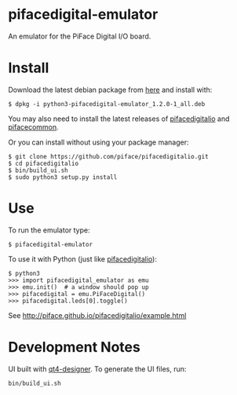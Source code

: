pifacedigital-emulator
======================

An emulator for the PiFace Digital I/O board.


Install
=======

Download the latest debian package from
[here](https://github.com/piface/pifacedigital-emulator/releases) and install with:

    $ dpkg -i python3-pifacedigital-emulator_1.2.0-1_all.deb

You may also need to install the latest releases of
[pifacedigitalio](https://github.com/piface/pifacedigitalio/releases) and
[pifacecommon](https://github.com/piface/pifacecommon/releases).

Or you can install without using your package manager:

    $ git clone https://github.com/piface/pifacedigitalio.git
    $ cd pifacedigitalio
    $ bin/build_ui.sh
    $ sudo python3 setup.py install

Use
===
To run the emulator type:

    $ pifacedigital-emulator

To use it with Python (just like
[pifacedigitalio](https://github.com/piface/pifacedigitalio)):

    $ python3
    >>> import pifacedigital_emulator as emu
    >>> emu.init()  # a window should pop up
    >>> pifacedigital = emu.PiFaceDigital()
    >>> pifacedigital.leds[0].toggle()

See http://piface.github.io/pifacedigitalio/example.html


Development Notes
=================
UI built with [qt4-designer](http://doc.qt.digia.com/4.0/qt4-designer.html).
To generate the UI files, run:

    bin/build_ui.sh
